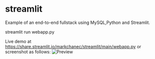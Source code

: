 # streamlit
Example of an end-to-end fullstack using MySQL,Python and Streamlit.

streamlit run webapp.py

Live demo at https://share.streamlit.io/markchanec/streamlit/main/webapp.py or screenshot as follows:
![Preview](https://github.com/markchanec/streamlit_test/blob/main/preview.PNG)
